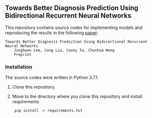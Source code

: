 ## Towards Better Diagnosis Prediction Using Bidirectional Recurrent Neural Networks

This repository contains source codes for implementing models and reproducing the results in the following [paper]():

    Towards Better Diagnosis Prediction Using Bidirectional Recurrent Neural Networks
        Junghwan Lee, Cong Liu, Casey Ta, Chunhua Weng
        Preprint

### Installation
The source codes were written in Python 3.7.1.
1. Clone this repository.
2. Move to the directory where you clone this repository and install requirements

        pip install -r requirements.txt
